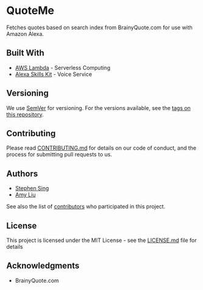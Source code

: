 # QuoteMe

Fetches quotes based on search index from BrainyQuote.com for use with Amazon Alexa.

## Built With

* [AWS Lambda](https://aws.amazon.com/lambda/) - Serverless Computing
* [Alexa Skills Kit](https://developer.amazon.com/alexa-skills-kit) - Voice Service

## Versioning

We use [SemVer](http://semver.org/) for versioning. For the versions available, see the [tags on this repository](https://github.com/sing-stephen95/QuoteMe/tags). 

## Contributing

Please read [CONTRIBUTING.md](CONTRIBUTING.md) for details on our code of conduct, and the process for submitting pull requests to us.

## Authors

* [Stephen Sing](https://github.com/sing-stephen95)
* [Amy Liu](https://github.com/atliu)

See also the list of [contributors](https://github.com/sing-stephen95/QuoteMe/graphs/contributors) who participated in this project.

## License

This project is licensed under the MIT License - see the [LICENSE.md](LICENSE.md) file for details

## Acknowledgments

* BrainyQuote.com
